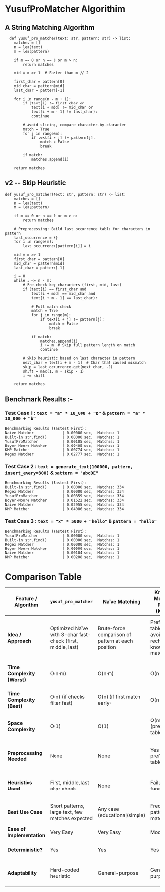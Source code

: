 # YusufProMatcher Algorithim
## A String Matching Algorithm
```
  def yusuf_pro_matcher(text: str, pattern: str) -> list:
    matches = []
    n = len(text)
    m = len(pattern)
    
    if m == 0 or n == 0 or m > n:
        return matches

    mid = m >> 1  # Faster than m // 2

    first_char = pattern[0]
    mid_char = pattern[mid]
    last_char = pattern[-1]

    for i in range(n - m + 1):
        if (text[i] != first_char or
            text[i + mid] != mid_char or
            text[i + m - 1] != last_char):
            continue

        # Avoid slicing, compare character-by-character
        match = True
        for j in range(m):
            if text[i + j] != pattern[j]:
                match = False
                break

        if match:
            matches.append(i)

    return matches
```
## v2 -- Skip Heuristic
```
def yusuf_pro_matcher(text: str, pattern: str) -> list:
    matches = []
    n = len(text)
    m = len(pattern)
    
    if m == 0 or n == 0 or m > n:
        return matches

    # Preprocessing: Build last occurrence table for characters in pattern
    last_occurrence = {}
    for i in range(m):
        last_occurrence[pattern[i]] = i

    mid = m >> 1
    first_char = pattern[0]
    mid_char = pattern[mid]
    last_char = pattern[-1]

    i = 0
    while i <= n - m:
        # Pre-check key characters (first, mid, last)
        if (text[i] == first_char and
            text[i + mid] == mid_char and
            text[i + m - 1] == last_char):

            # Full match check
            match = True
            for j in range(m):
                if text[i + j] != pattern[j]:
                    match = False
                    break

            if match:
                matches.append(i)
                i += m  # Skip full pattern length on match
                continue

        # Skip heuristic based on last character in pattern
        next_char = text[i + m - 1]  # Char that caused mismatch
        skip = last_occurrence.get(next_char, -1)
        shift = max(1, m - skip - 1)
        i += shift

    return matches
```
## Benchmark Results :-
### Test Case 1 : `text = "a" * 10_000 + "b"` & `pattern = "a" * 10_000 + "b"` 
```
Benchmarking Results (Fastest First):
Naive Matcher             | 0.00000 sec,  Matches: 1
Built-in str.find()       | 0.00000 sec,  Matches: 1
YusufProMatcher           | 0.00105 sec,  Matches: 1
Boyer-Moore Matcher       | 0.00405 sec,  Matches: 1
KMP Matcher               | 0.00774 sec,  Matches: 1
Regex Matcher             | 0.02777 sec,  Matches: 1
```
### Test Case 2 : `text = generate_text(100000, pattern, insert_every=300)` & `pattern = "abcDE"` 
```
Benchmarking Results (Fastest First):
Built-in str.find()       | 0.00000 sec,  Matches: 334
Regex Matcher             | 0.00000 sec,  Matches: 334
YusufProMatcher           | 0.00859 sec,  Matches: 334
Boyer-Moore Matcher       | 0.01622 sec,  Matches: 334
Naive Matcher             | 0.02955 sec,  Matches: 334
KMP Matcher               | 0.04086 sec,  Matches: 334
```
### Test Case 3 : `text = "x" * 5000 + "hello"` & `pattern = "hello"` 
```
Benchmarking Results (Fastest First):
YusufProMatcher           | 0.00000 sec,  Matches: 1
Built-in str.find()       | 0.00000 sec,  Matches: 1
Regex Matcher             | 0.00000 sec,  Matches: 1
Boyer-Moore Matcher       | 0.00000 sec,  Matches: 1
Naive Matcher             | 0.00104 sec,  Matches: 1
KMP Matcher               | 0.00208 sec,  Matches: 1
```
# Comparison Table
| Feature / Algorithm         | `yusuf_pro_matcher`                                          | **Naïve Matching**                                 | **Knuth-Morris-Pratt (KMP)**                 | **Boyer-Moore (BM)**                                  | **Rabin-Karp (RK)**                 |
| --------------------------- | ------------------------------------------------------------ | -------------------------------------------------- | -------------------------------------------- | ----------------------------------------------------- | ----------------------------------- |
| **Idea / Approach**         | Optimized Naïve with 3-char fast-check (first, middle, last) | Brute-force comparison of pattern at each position | Prefix table avoids rechecking known matches | Heuristic-based skipping (bad character, good suffix) | Hash-based comparison of substrings |
| **Time Complexity (Worst)** | O(n·m)                                                       | O(n·m)                                             | O(n + m)                                     | O(n·m) (rare, worst case)                             | O(n·m) (due to hash collisions)     |
| **Time Complexity (Best)**  | O(n) (if checks filter fast)                                 | O(n) (if first match early)                        | O(n + m)                                     | O(n/m) (when heuristics succeed)                      | O(n + m) (ideal case)               |
| **Space Complexity**        | O(1)                                                         | O(1)                                               | O(m) (prefix table)                          | O(m + alphabet size)                                  | O(1) or O(n) (depending on hash)    |
| **Preprocessing Needed**    | None                                                         | None                                               | Yes (build prefix table)                     | Yes (build bad character / suffix tables)             | Yes (compute hash of pattern)       |
| **Heuristics Used**         | First, middle, last char check                               | None                                               | Failure function                             | Bad character, good suffix                            | Hashing                             |
| **Best Use Case**           | Short patterns, large text, few matches expected             | Any case (educational/simple)                      | Frequent pattern matching                    | Large alphabets, long patterns                        | Searching multiple patterns         |
| **Ease of Implementation**  | Very Easy                                                    | Very Easy                                          | Moderate                                     | Complex                                               | Moderate                            |
| **Deterministic?**          | Yes                                                          | Yes                                                | Yes                                          | Yes                                                   | No (hash collisions possible)       |
| **Adaptability**            | Hard-coded heuristic                                         | General-purpose                                    | General-purpose                              | Highly optimized for long patterns                    | Good for many patterns              |
